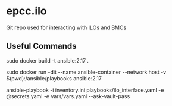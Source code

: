 # epcc.ilo

Git repo used for interacting with ILOs and BMCs

## Useful Commands

sudo docker build -t ansible:2.17 .

sudo docker run -dit --name ansible-container --network host -v $(pwd):/ansible/playbooks ansible:2.17

ansible-playbook -i inventory.ini playbooks/ilo_interface.yaml -e @secrets.yaml -e vars/vars.yaml --ask-vault-pass
